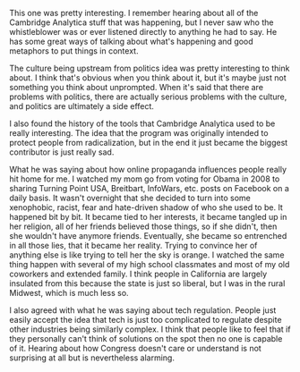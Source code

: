This one was pretty interesting. I remember hearing about all of the Cambridge Analytica stuff that was happening, but I never saw who the whistleblower was or ever listened directly to anything he had to say. He has some great ways of talking about what's happening and good metaphors to put things in context. 

The culture being upstream from politics idea was pretty interesting to think about. I think that's obvious when you think about it, but it's maybe just not something you think about unprompted. When it's said that there are problems with politics, there are actually serious problems with the culture, and politics are ultimately a side effect.

I also found the history of the tools that Cambridge Analytica used to be really interesting. The idea that the program was originally intended to protect people from radicalization, but in the end it just became the biggest contributor is just really sad.

What he was saying about how online propaganda influences people really hit home for me. I watched my mom go from voting for Obama in 2008 to sharing Turning Point USA, Breitbart, InfoWars, etc. posts on Facebook on a daily basis. It wasn't overnight that she decided to turn into some xenophobic, racist, fear and hate-driven shadow of who she used to be. It happened bit by bit. It became tied to her interests, it became tangled up in her religion, all of her friends believed those things, so if she didn't, then she wouldn't have anymore friends. Eventually, she became so entrenched in all those lies, that it became her reality. Trying to convince her of anything else is like trying to tell her the sky is orange. I watched the same thing happen with several of my high school classmates and most of my old coworkers and extended family. I think people in California are largely insulated from this because the state is just so liberal, but I was in the rural Midwest, which is much less so.

I also agreed with what he was saying about tech regulation. People just easily accept the idea that tech is just too complicated to regulate despite other industries being similarly complex. I think that people like to feel that if they personally can't think of solutions on the spot then no one is capable of it. Hearing about how Congress doesn't care or understand is not surprising at all but is nevertheless alarming.
